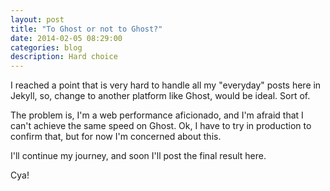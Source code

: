 ```yaml
---
layout: post
title: "To Ghost or not to Ghost?"
date: 2014-02-05 08:29:00
categories: blog
description: Hard choice
---
```


<div class="wrapper" markdown="1">
I reached a point that is very hard to handle all my "everyday" posts here in Jekyll, so, change to another platform like Ghost, would be ideal. Sort of.

The problem is, I'm a web performance aficionado, and I'm afraid that I can't achieve the same speed on Ghost. Ok, I have to try in production to confirm that, but for now I'm concerned about this.

I'll continue my journey, and soon I'll post the final result here.

Cya!
</div>

